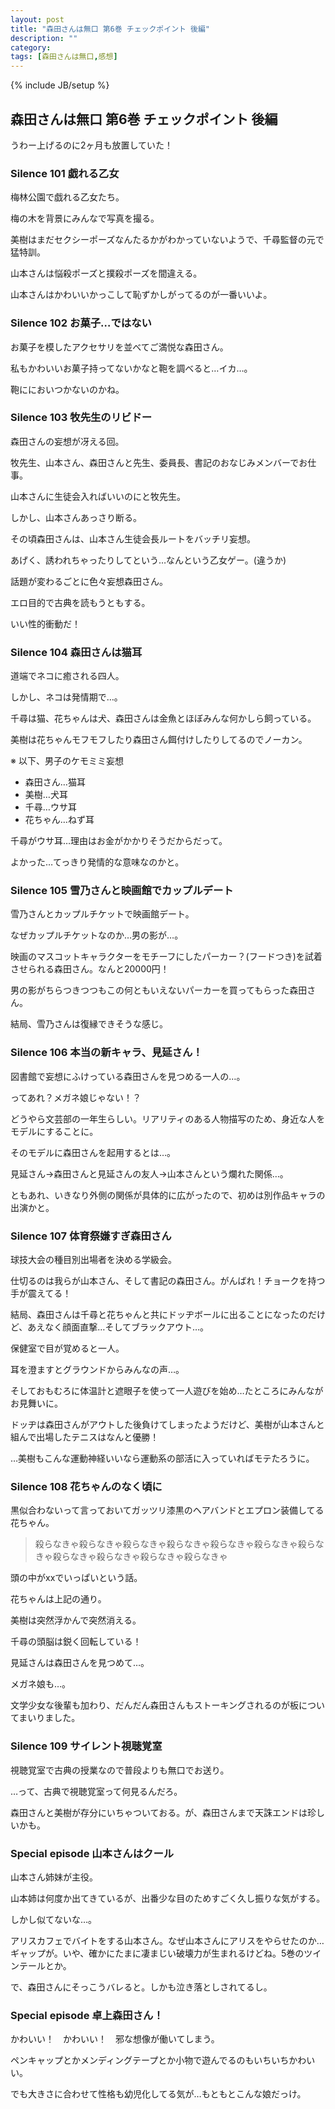 ```yaml
---
layout: post
title: "森田さんは無口 第6巻 チェックポイント 後編"
description: ""
category: 
tags: [森田さんは無口,感想]
---
```

{% include JB/setup %}

## 森田さんは無口 第6巻 チェックポイント 後編

うわー上げるのに2ヶ月も放置していた！

### Silence 101 戯れる乙女

梅林公園で戯れる乙女たち。

梅の木を背景にみんなで写真を撮る。

美樹はまだセクシーポーズなんたるかがわかっていないようで、千尋監督の元で猛特訓。

山本さんは悩殺ポーズと撲殺ポーズを間違える。

山本さんはかわいいかっこして恥ずかしがってるのが一番いいよ。

### Silence 102 お菓子…ではない

お菓子を模したアクセサリを並べてご満悦な森田さん。

私もかわいいお菓子持ってないかなと鞄を調べると…イカ…。

鞄ににおいつかないのかね。

### Silence 103 牧先生のリビドー

森田さんの妄想が冴える回。

牧先生、山本さん、森田さんと先生、委員長、書記のおなじみメンバーでお仕事。

山本さんに生徒会入ればいいのにと牧先生。

しかし、山本さんあっさり断る。

その頃森田さんは、山本さん生徒会長ルートをバッチリ妄想。

あげく、誘われちゃったりしてという…なんという乙女ゲー。(違うか)

話題が変わるごとに色々妄想森田さん。

エロ目的で古典を読もうともする。

いい性的衝動だ！

### Silence 104 森田さんは猫耳

道端でネコに癒される四人。

しかし、ネコは発情期で…。

千尋は猫、花ちゃんは犬、森田さんは金魚とほぼみんな何かしら飼っている。

美樹は花ちゃんモフモフしたり森田さん餌付けしたりしてるのでノーカン。

※ 以下、男子のケモミミ妄想

- 森田さん…猫耳
- 美樹…犬耳
- 千尋…ウサ耳
- 花ちゃん…ねず耳

千尋がウサ耳…理由はお金がかかりそうだからだって。

よかった…てっきり発情的な意味なのかと。

### Silence 105 雪乃さんと映画館でカップルデート

雪乃さんとカップルチケットで映画館デート。

なぜカップルチケットなのか…男の影が…。

映画のマスコットキャラクターをモチーフにしたパーカー？(フードつき)を試着させられる森田さん。なんと20000円！

男の影がちらつきつつもこの何ともいえないパーカーを買ってもらった森田さん。

結局、雪乃さんは復縁できそうな感じ。

### Silence 106 本当の新キャラ、見延さん！

図書館で妄想にふけっている森田さんを見つめる一人の…。

ってあれ？メガネ娘じゃない！？

どうやら文芸部の一年生らしい。リアリティのある人物描写のため、身近な人をモデルにすることに。

そのモデルに森田さんを起用するとは…。

見延さん→森田さんと見延さんの友人→山本さんという爛れた関係…。

ともあれ、いきなり外側の関係が具体的に広がったので、初めは別作品キャラの出演かと。

### Silence 107 体育祭嫌すぎ森田さん

球技大会の種目別出場者を決める学級会。

仕切るのは我らが山本さん、そして書記の森田さん。がんばれ！チョークを持つ手が震えてる！

結局、森田さんは千尋と花ちゃんと共にドッヂボールに出ることになったのだけど、あえなく顔面直撃…そしてブラックアウト…。

保健室で目が覚めると一人。

耳を澄ますとグラウンドからみんなの声…。

そしておもむろに体温計と遮眼子を使って一人遊びを始め…たところにみんながお見舞いに。

ドッヂは森田さんがアウトした後負けてしまったようだけど、美樹が山本さんと組んで出場したテニスはなんと優勝！

…美樹もこんな運動神経いいなら運動系の部活に入っていればモテたろうに。

### Silence 108 花ちゃんのなく頃に

黒似合わないって言っておいてガッツリ漆黒のヘアバンドとエプロン装備してる花ちゃん。

> 殺らなきゃ殺らなきゃ殺らなきゃ殺らなきゃ殺らなきゃ殺らなきゃ殺らなきゃ殺らなきゃ殺らなきゃ殺らなきゃ殺らなきゃ

頭の中がxxでいっぱいという話。

花ちゃんは上記の通り。

美樹は突然浮かんで突然消える。

千尋の頭脳は鋭く回転している！

見延さんは森田さんを見つめて…。

メガネ娘も…。

文学少女な後輩も加わり、だんだん森田さんもストーキングされるのが板についてまいりました。

### Silence 109 サイレント視聴覚室

視聴覚室で古典の授業なので普段よりも無口でお送り。

…って、古典で視聴覚室って何見るんだろ。

森田さんと美樹が存分にいちゃついておる。が、森田さんまで天誅エンドは珍しいかも。

### Special episode 山本さんはクール

山本さん姉妹が主役。

山本姉は何度か出てきているが、出番少な目のためすごく久し振りな気がする。

しかし似てないな…。

アリスカフェでバイトをする山本さん。なぜ山本さんにアリスをやらせたのか…ギャップが。いや、確かにたまに凄まじい破壊力が生まれるけどね。5巻のツインテールとか。

で、森田さんにそっこうバレると。しかも泣き落としされてるし。

### Special episode 卓上森田さん！

かわいい！　かわいい！　邪な想像が働いてしまう。

ペンキャップとかメンディングテープとか小物で遊んでるのもいちいちかわいい。

でも大きさに合わせて性格も幼児化してる気が…もともとこんな娘だっけ。